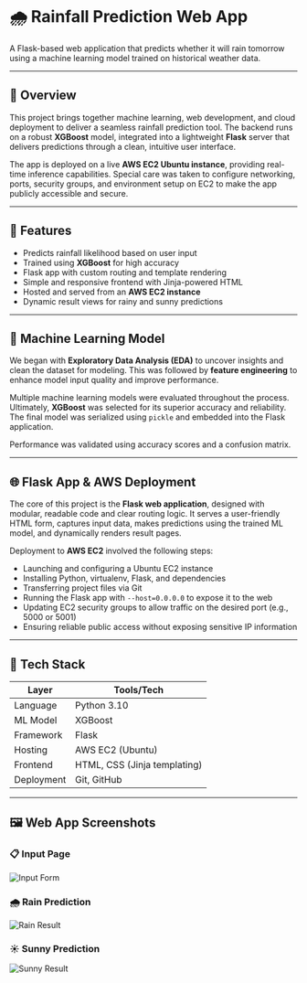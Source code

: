 # 🌧️ Rainfall Prediction Web App

A Flask-based web application that predicts whether it will rain tomorrow using a machine learning model trained on historical weather data.

---

## 📌 Overview

This project brings together machine learning, web development, and cloud deployment to deliver a seamless rainfall prediction tool. The backend runs on a robust **XGBoost** model, integrated into a lightweight **Flask** server that delivers predictions through a clean, intuitive user interface.

The app is deployed on a live **AWS EC2 Ubuntu instance**, providing real-time inference capabilities. Special care was taken to configure networking, ports, security groups, and environment setup on EC2 to make the app publicly accessible and secure.

---

## 🚀 Features

- Predicts rainfall likelihood based on user input
- Trained using **XGBoost** for high accuracy
- Flask app with custom routing and template rendering
- Simple and responsive frontend with Jinja-powered HTML
- Hosted and served from an **AWS EC2 instance**
- Dynamic result views for rainy and sunny predictions

---

## 🧠 Machine Learning Model

We began with **Exploratory Data Analysis (EDA)** to uncover insights and clean the dataset for modeling. This was followed by **feature engineering** to enhance model input quality and improve performance.

Multiple machine learning models were evaluated throughout the process. Ultimately, **XGBoost** was selected for its superior accuracy and reliability. The final model was serialized using `pickle` and embedded into the Flask application.

Performance was validated using accuracy scores and a confusion matrix.

---

## 🌐 Flask App & AWS Deployment

The core of this project is the **Flask web application**, designed with modular, readable code and clear routing logic. It serves a user-friendly HTML form, captures input data, makes predictions using the trained ML model, and dynamically renders result pages.

Deployment to **AWS EC2** involved the following steps:

- Launching and configuring a Ubuntu EC2 instance
- Installing Python, virtualenv, Flask, and dependencies
- Transferring project files via Git
- Running the Flask app with `--host=0.0.0.0` to expose it to the web
- Updating EC2 security groups to allow traffic on the desired port (e.g., 5000 or 5001)
- Ensuring reliable public access without exposing sensitive IP information

---

## 🧰 Tech Stack

| Layer       | Tools/Tech                          |
|-------------|-------------------------------------|
| Language     | Python 3.10                         |
| ML Model     | XGBoost                             |
| Framework    | Flask                               |
| Hosting      | AWS EC2 (Ubuntu)                    |
| Frontend     | HTML, CSS (Jinja templating)        |
| Deployment   | Git, GitHub                         |

---

## 🖼️ Web App Screenshots

### 📋 Input Page  
![Input Form](images/form_page.png)

### 🌧️ Rain Prediction  
![Rain Result](images/result_rain.png)

### ☀️ Sunny Prediction  
![Sunny Result](images/result_sunny.png)
